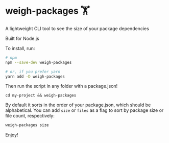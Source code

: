 # weigh-packages 🏋️

A lightweight CLI tool to see the size of your package dependencies

Built for Node.js

To install, run:

```bash
# npm
npm --save-dev weigh-packages

# or, if you prefer yarn
yarn add -D weigh-packages
```

Then run the script in any folder with a package.json!

```
cd my-project && weigh-packages
```

By default it sorts in the order of your package.json, which should be alphabetical. You can add `size` or `files` as a flag to sort by package size or file count, respectively:

```bash
weigh-packages size
```

Enjoy!